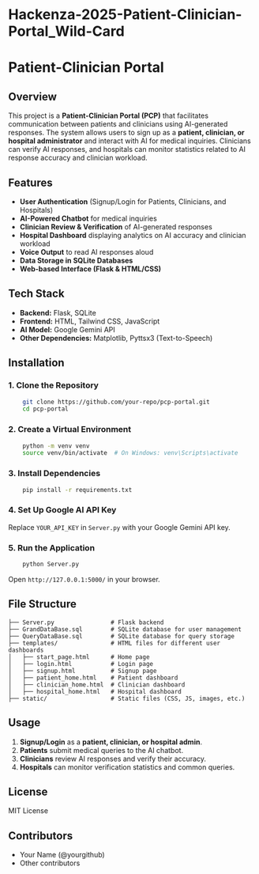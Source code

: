 # Hackenza-2025-Patient-Clinician-Portal_Wild-Card

# Patient-Clinician Portal

## Overview
This project is a **Patient-Clinician Portal (PCP)** that facilitates communication between patients and clinicians using AI-generated responses. The system allows users to sign up as a **patient, clinician, or hospital administrator** and interact with AI for medical inquiries. Clinicians can verify AI responses, and hospitals can monitor statistics related to AI response accuracy and clinician workload.

## Features
- **User Authentication** (Signup/Login for Patients, Clinicians, and Hospitals)
- **AI-Powered Chatbot** for medical inquiries
- **Clinician Review & Verification** of AI-generated responses
- **Hospital Dashboard** displaying analytics on AI accuracy and clinician workload
- **Voice Output** to read AI responses aloud
- **Data Storage in SQLite Databases**
- **Web-based Interface (Flask & HTML/CSS)**

## Tech Stack
- **Backend:** Flask, SQLite
- **Frontend:** HTML, Tailwind CSS, JavaScript
- **AI Model:** Google Gemini API
- **Other Dependencies:** Matplotlib, Pyttsx3 (Text-to-Speech)

## Installation
### 1. Clone the Repository
```bash
    git clone https://github.com/your-repo/pcp-portal.git
    cd pcp-portal
```
### 2. Create a Virtual Environment
```bash
    python -m venv venv
    source venv/bin/activate  # On Windows: venv\Scripts\activate
```
### 3. Install Dependencies
```bash
    pip install -r requirements.txt
```
### 4. Set Up Google AI API Key
Replace `YOUR_API_KEY` in `Server.py` with your Google Gemini API key.

### 5. Run the Application
```bash
    python Server.py
```
Open `http://127.0.0.1:5000/` in your browser.

## File Structure
```
├── Server.py                # Flask backend
├── GrandDataBase.sql        # SQLite database for user management
├── QueryDataBase.sql        # SQLite database for query storage
├── templates/               # HTML files for different user dashboards
│   ├── start_page.html      # Home page
│   ├── login.html           # Login page
│   ├── signup.html          # Signup page
│   ├── patient_home.html    # Patient dashboard
│   ├── clinician_home.html  # Clinician dashboard
│   ├── hospital_home.html   # Hospital dashboard
├── static/                  # Static files (CSS, JS, images, etc.)
```

## Usage
1. **Signup/Login** as a **patient, clinician, or hospital admin**.
2. **Patients** submit medical queries to the AI chatbot.
3. **Clinicians** review AI responses and verify their accuracy.
4. **Hospitals** can monitor verification statistics and common queries.

## License
MIT License

## Contributors
- Your Name (@yourgithub)
- Other contributors

